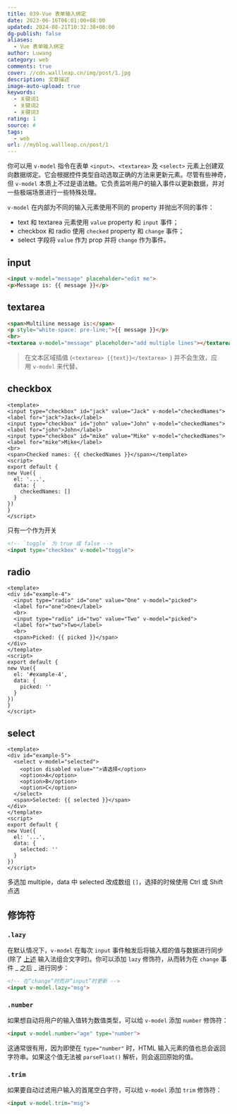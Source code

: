 ```yaml
---
title: 039-Vue 表单输入绑定
date: 2023-06-16T06:01:00+08:00
updated: 2024-08-21T10:32:38+08:00
dg-publish: false
aliases:
  - Vue 表单输入绑定
author: Luwang
category: web
comments: true
cover: //cdn.wallleap.cn/img/post/1.jpg
description: 文章描述
image-auto-upload: true
keywords:
  - 关键词1
  - 关键词2
  - 关键词3
rating: 1
source: #
tags:
  - web
url: //myblog.wallleap.cn/post/1
---
```


你可以用 `v-model` 指令在表单 `<input>`、`<textarea>` 及 `<select>` 元素上创建双向数据绑定。它会根据控件类型自动选取正确的方法来更新元素。尽管有些神奇，但 `v-model` 本质上不过是语法糖。它负责监听用户的输入事件以更新数据，并对一些极端场景进行一些特殊处理。

`v-model` 在内部为不同的输入元素使用不同的 property 并抛出不同的事件：

- text 和 textarea 元素使用 `value` property 和 `input` 事件；
- checkbox 和 radio 使用 `checked` property 和 `change` 事件；
- select 字段将 `value` 作为 prop 并将 `change` 作为事件。

## input

```html
<input v-model="message" placeholder="edit me">
<p>Message is: {{ message }}</p>
```

## textarea

```html
<span>Multiline message is:</span>  
<p style="white-space: pre-line;">{{ message }}</p>  
<br>  
<textarea v-model="message" placeholder="add multiple lines"></textarea>
```

> 在文本区域插值 (`<textarea> {{text}}</textarea> `) 并不会生效，应用 `v-model` 来代替。

## checkbox

```vue
<template>
<input type="checkbox" id="jack" value="Jack" v-model="checkedNames">
<label for="jack">Jack</label>
<input type="checkbox" id="john" value="John" v-model="checkedNames">
<label for="john">John</label>
<input type="checkbox" id="mike" value="Mike" v-model="checkedNames">
<label for="mike">Mike</label>
<br>
<span>Checked names: {{ checkedNames }}</span></template>
<script>
export default {
new Vue({
  el: '...',
  data: {
    checkedNames: []
  }
})
}
</script>
```

只有一个作为开关

```html
<!-- `toggle` 为 true 或 false -->  
<input type="checkbox" v-model="toggle">
```

## radio

```vue
<template>
<div id="example-4">
  <input type="radio" id="one" value="One" v-model="picked">
  <label for="one">One</label>
  <br>
  <input type="radio" id="two" value="Two" v-model="picked">
  <label for="two">Two</label>
  <br>
  <span>Picked: {{ picked }}</span>
</div>
</template>
<script>
export default {
new Vue({
  el: '#example-4',
  data: {
    picked: ''
  }
})
}
</script>
```

## select

```vue
<template>
<div id="example-5">
  <select v-model="selected">
    <option disabled value="">请选择</option>
    <option>A</option>
    <option>B</option>
    <option>C</option>
  </select>
  <span>Selected: {{ selected }}</span>
</div>
</template>
<script>
export default {
new Vue({
  el: '...',
  data: {
    selected: ''
  }
})
</script>
```

多选加 multiple，data 中 selected 改成数组 `[]`，选择的时候使用 Ctrl 或 Shift 点选

## 修饰符

### `.lazy`

在默认情况下，`v-model` 在每次 `input` 事件触发后将输入框的值与数据进行同步 (除了 [上述](https://v2.cn.vuejs.org/v2/guide/forms.html#vmodel-ime-tip) 输入法组合文字时)。你可以添加 `lazy` 修饰符，从而转为在 `change` 事件 _ 之后 _ 进行同步：

```html
<!-- 在“change”时而非“input”时更新 -->  
<input v-model.lazy="msg">
```

### `.number`

如果想自动将用户的输入值转为数值类型，可以给 `v-model` 添加 `number` 修饰符：

```html
<input v-model.number="age" type="number">
```

这通常很有用，因为即使在 `type="number"` 时，HTML 输入元素的值也总会返回字符串。如果这个值无法被 `parseFloat()` 解析，则会返回原始的值。

### `.trim`

如果要自动过滤用户输入的首尾空白字符，可以给 `v-model` 添加 `trim` 修饰符：

```html
<input v-model.trim="msg">
```
